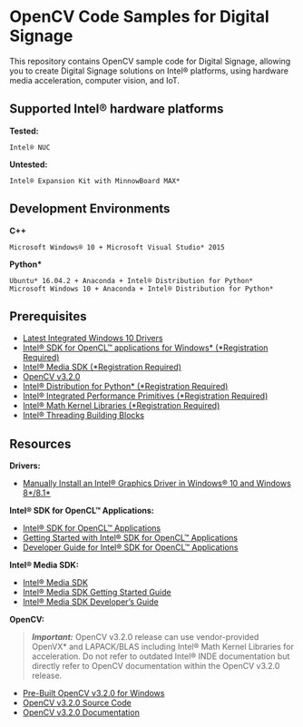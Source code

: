 # OpenCV Code Samples for Digital Signage

This repository contains OpenCV sample code for Digital Signage, allowing you to create Digital Signage solutions on Intel® platforms, using hardware media acceleration, computer vision, and IoT.

## Supported Intel® hardware platforms

**Tested:**

	Intel® NUC

**Untested:**

	Intel® Expansion Kit with MinnowBoard MAX*

## Development Environments

**C++**

	Microsoft Windows® 10 + Microsoft Visual Studio* 2015

**Python\***

	Ubuntu* 16.04.2 + Anaconda + Intel® Distribution for Python*
	Microsoft Windows 10 + Anaconda + Intel® Distribution for Python*

## Prerequisites

+ [Latest Integrated Windows 10 Drivers](https://downloadcenter.intel.com/)
+ [Intel® SDK for OpenCL™ applications for Windows\* (\*Registration Required)](https://software.intel.com/en-us/intel-opencl)
+ [Intel® Media SDK (\*Registration Required)](https://software.intel.com/en-us/media-sdk)
+ [OpenCV v3.2.0](http://opencv.org/releases.html)
+ [Intel® Distribution for Python\* (\*Registration Required)](https://software.seek.intel.com/python-distribution)
+ [Intel® Integrated Performance Primitives (\*Registration Required)](https://software.intel.com/en-us/intel-ipp)
+ [Intel® Math Kernel Libraries (\*Registration Required)](https://registrationcenter.intel.com/en/forms/?productid=2558&licensetype=2)
+ [Intel® Threading Building Blocks](https://www.threadingbuildingblocks.org/)

## Resources

**Drivers:**
	
+ [Manually Install an Intel® Graphics Driver in Windows® 10 and Windows 8\*/8.1\*](http://www.intel.com/content/www/us/en/support/graphics-drivers/000005629.html)

**Intel® SDK for OpenCL™ Applications:**

+ [Intel® SDK for OpenCL™ Applications](https://software.intel.com/en-us/intel-opencl)
+ [Getting Started with Intel® SDK for OpenCL™ Applications](https://software.intel.com/en-us/articles/getting-started-with-opencl-code-builder)
+ [Developer Guide for Intel® SDK for OpenCL™ Applications](https://software.intel.com/en-us/code-builder-user-manual)


**Intel® Media SDK:**
+ [Intel® Media SDK](https://software.intel.com/en-us/media-sdk/download)
+ [Intel® Media SDK Getting Started Guide](https://software.intel.com/en-us/articles/intel-media-client-getting-started-guide)
+ [Intel® Media SDK Developer’s Guide](https://software.intel.com/sites/default/files/managed/09/02/Intel_Media_Developers_Guide.pdf)

**OpenCV:**

> _**Important:**_ OpenCV v3.2.0 release can use vendor-provided OpenVX\* and LAPACK/BLAS including Intel® Math Kernel Libraries for acceleration. Do not refer to outdated Intel® INDE documentation but directly refer to OpenCV documentation within the OpenCV v3.2.0 release.

+ [Pre-Built OpenCV v3.2.0 for Windows](https://sourceforge.net/projects/opencvlibrary/files/opencv-win/3.2.0/opencv-3.2.0-vc14.exe/download)
+ [OpenCV v3.2.0 Source Code](https://github.com/opencv/opencv/archive/3.2.0.zip)
+ [OpenCV v3.2.0 Documentation](http://docs.opencv.org/3.2.0/)
